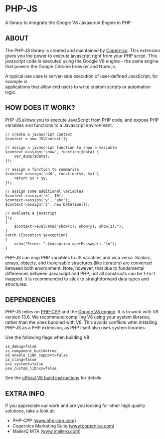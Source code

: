 # PHP-JS

A library to integrate the Google V8 Javascript Engine in PHP

## ABOUT

The PHP-JS library is created and maintained by [Copernica](https://www.copernica.com). This extension
gives you the power to execute javascript right from your PHP script.
This javascript code is executed using the Google V8 engine - the same engine
that powers the Google Chrome browser and Node.js.

A typical use case is server-side execution of user-defined JavaScript, for example in  
applications that allow end users to write custom scripts or automation logic.

## HOW DOES IT WORK?

PHP-JS allows you to execute JavaScript from PHP code, and expose PHP variables
and functions to a Javascript environment. 

```
// create a javascript context
$context = new JS\Context();

// assign a javascript function to show a variable
$context->assign('show', function($data) {
    var_dump($data);
});

// assign a function to summarize
$context->assign('add', function($x, $y) {
    return $x + $y;
});

// assign some additional variables
$context->assign('x', 10);
$context->assign('y', 'abc');
$context->assign('z', new DateTime());

// evaluate a javscript
try
{
    $context->evaluate("show(x); show(y); show(z);");
}
catch (Exception $exception)
{
    echo("Error: ".$exception->getMessage()."\n");
}
```

PHP-JS can map PHP variables to JS variables and vica versa. Scalars, arrays, objects,
and traversable structures (like iterators) are converted between both environment. Note,
however, that due to fundamental differences between Javascript and PHP, not all
constructs can be 1-to-1 mapped. It is recommended to stick to straightforward
data types and structures.


## DEPENDENCIES

PHP-JS relies on [PHP-CPP](http://www.php-cpp.com) and the [Google V8 engine](https://v8.dev/).
It is to work with V8 version 13.6. We recommend compiling V8 using your system libraries,
rather than the ones bundled with V8. This avoids conflicts whtn installing PHP-JS as a PHP
extension, as PHP itself also uses system libraries.

Use the following flags when building V8:

```
is_debug=false
is_component_build=true
v8_enable_i18n_support=false
is_clang=false
use_sysroot=false
use_custom_libcxx=false
```

See the [official V8 build instructions](https://v8.dev/docs/build-gn) for details.


## EXTRA INFO

If you appreciate our work and are you looking for other high quality solutions, take
a look at:

* PHP-CPP (www.php-cpp.com)
* Copernica Marketing Suite (www.copernica.com)
* MailerQ MTA (www.mailerq.com)
